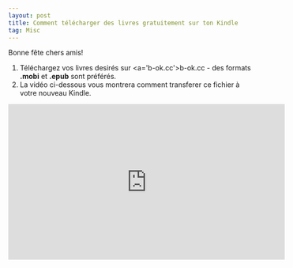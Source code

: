 ```yaml
---
layout: post
title: Comment télécharger des livres gratuitement sur ton Kindle
tag: Misc
---
```

Bonne fête chers amis! 



1. Téléchargez vos livres desirés sur <a='b-ok.cc'>b-ok.cc</a> - des formats <b>.mobi</b> et <b>.epub</b> sont préférés.
2. La vidéo ci-dessous vous montrera comment transferer ce fichier à votre nouveau Kindle.

<iframe width="560" height="315" src="https://www.youtube.com/embed/mkEbXxx9VBI" title="YouTube video player" frameborder="0" allow="accelerometer; autoplay; clipboard-write; encrypted-media; gyroscope; picture-in-picture" allowfullscreen></iframe>
